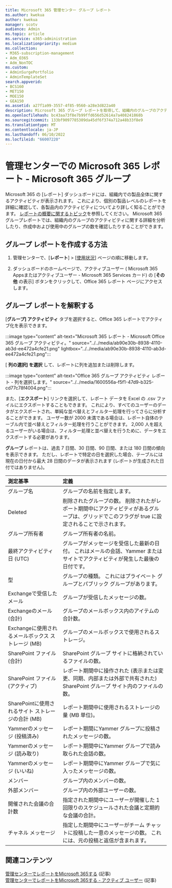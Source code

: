 ```yaml
---
title: Microsoft 365 管理センター グループ レポート
ms.author: kwekua
author: kwekua
manager: scotv
audience: Admin
ms.topic: article
ms.service: o365-administration
ms.localizationpriority: medium
ms.collection:
- M365-subscription-management
- Adm_O365
- Adm_NonTOC
ms.custom:
- AdminSurgePortfolio
- AdminTemplateSet
search.appverid:
- BCS160
- MET150
- MOE150
- GEA150
ms.assetid: a27f1a99-3557-4f85-9560-a28e3d822a40
description: Microsoft 365 グループ レポートを取得して、組織内のグループのアクティビティに関する分析情報を取得し、作成および使用されているグループの数を確認します。
ms.openlocfilehash: bc43aa73f8e7b99ffd656d52614a7a408241868b
ms.sourcegitcommit: 133bf9097785309da45df6f374a712a48b33f8e9
ms.translationtype: MT
ms.contentlocale: ja-JP
ms.lasthandoff: 06/10/2022
ms.locfileid: "66007220"
---
```

# <a name="microsoft-365-reports-in-the-admin-center---microsoft-365-groups"></a>管理センターでの Microsoft 365 レポート - Microsoft 365 グループ

Microsoft 365 の [レポート] ダッシュボードには、組織内での製品全体に関するアクティビティが表示されます。 これにより、個別の製品レベルのレポートを詳細に確認して、各製品内のアクティビティについてより詳しく知ることができます。 [レポートの概要に関するトピック](activity-reports.md)を参照してください。 Microsoft 365 グループレポートでは、組織内のグループのアクティビティに関する詳細を分析したり、作成中および使用中のグループの数を確認したりすることができます。

## <a name="how-to-get-to-the-groups-report"></a>グループ レポートを作成する方法

1. 管理センターで、[**レポート**] \> [<a href="https://go.microsoft.com/fwlink/p/?linkid=2074756" target="_blank">使用状況</a>] ページの順に移動します。

2. ダッシュボードのホームページで、アクティブユーザー ( Microsoft 365 Appsまたはアクティブユーザー - Microsoft 365 Services カード) の [**その他** の表示] ボタンをクリックして、Office 365 レポート ページにアクセスします。

## <a name="interpret-the-groups-report"></a>グループ レポートを解釈する

[**グループ] アクティビティ** タブを選択すると、Office 365 レポートでアクティブ化を表示できます。

:::image type="content" alt-text="Microsoft 365 レポート - Microsoft Office 365 グループ アクティビティ。" source="../../media/ab90e30b-8938-4110-ab3d-ee472a4cfe21.png" lightbox="../../media/ab90e30b-8938-4110-ab3d-ee472a4cfe21.png":::

[ **列の選択] を選択** して、レポートに列を追加または削除します。

:::image type="content" alt-text="Office 365 グループ アクティビティ レポート - 列を選択します。" source="../../media/1600556a-f5f1-47d9-b325-cd77c78f4004.png":::

また、[**エクスポート**] リンクを選択して、レポート データを Excel の .csv ファイルにエクスポートすることもできます。 これにより、すべてのユーザーのデータがエクスポートされ、単純な並べ替えとフィルター処理を行ってさらに分析することができます。 ユーザー数が 2000 未満である場合は、レポート自体のテーブル内で並べ替えとフィルター処理を行うことができます。 2,000 人を超えるユーザーがいる場合は、フィルター処理と並べ替えを行うために、データをエクスポートする必要があります。

**グループ** レポートは、過去 7 日間、30 日間、90 日間、または 180 日間の傾向を表示できます。 ただし、レポートで特定の日を選択した場合、テーブルには現在の日付から最大 28 日間のデータが表示されます (レポートが生成された日付ではありません)。

|測定基準|定義|
|:-----|:-----|
|グループ名 |グループの名前を指定します。 |
|Deleted |削除されたグループの数。 削除されたがレポート期間中にアクティビティがあるグループは、グリッドでこのフラグが true に設定されることで示されます。 |
|グループ所有者 |グループ所有者の名前。 |
|最終アクティビティ日 (UTC) |グループがメッセージを受信した最新の日付。 これはメールの会話、Yammer またはサイトでアクティビティが発生した最後の日付です。 |
|型 |グループの種類。 これにはプライベート グループとパブリック グループがあります。 |
|Exchangeで受信したメール |グループが受信したメッセージの数。|
|Exchangeのメール (合計) |グループのメールボックス内のアイテムの合計数。 |
|Exchangeに使用されるメールボックス ストレージ (MB) |グループのメールボックスで使用されるストレージ。 |
|SharePoint ファイル (合計) |SharePoint グループ サイトに格納されているファイルの数。 |
|SharePoint ファイル (アクティブ) |レポート期間中に操作された (表示または変更、同期、内部または外部で共有された) SharePoint グループ サイト内のファイルの数。 |
|SharePointに使用されるサイト ストレージの合計 (MB) |レポート期間中に使用されるストレージの量 (MB 単位)。 |
|Yammerのメッセージ (投稿済み) |レポート期間にYammer グループに投稿されたメッセージの数。 |
|Yammerのメッセージ (読み取り) |レポート期間中にYammer グループで読み取られた会話の数。 |
|Yammerのメッセージ (いいね) |レポート期間中にYammer グループで気に入ったメッセージの数。 |
|メンバー |グループ内のメンバーの数。 |
|外部メンバー |グループ内の外部ユーザーの数。|
|開催された会議の合計数  |指定された期間中にユーザーが開催した 1 回限りのスケジュールされた会議と定期的な会議の合計。|
|チャネル メッセージ  |指定した期間中にユーザーがチーム チャットに投稿した一意のメッセージの数。 これには、元の投稿と返信が含まれます。 |

## <a name="related-content"></a>関連コンテンツ

[管理センターでレポートをMicrosoft 365する](activity-reports.md) (記事)\
[管理センターでレポートをMicrosoft 365する - アクティブ ユーザー](../../admin/activity-reports/active-users-ww.md) (記事)

